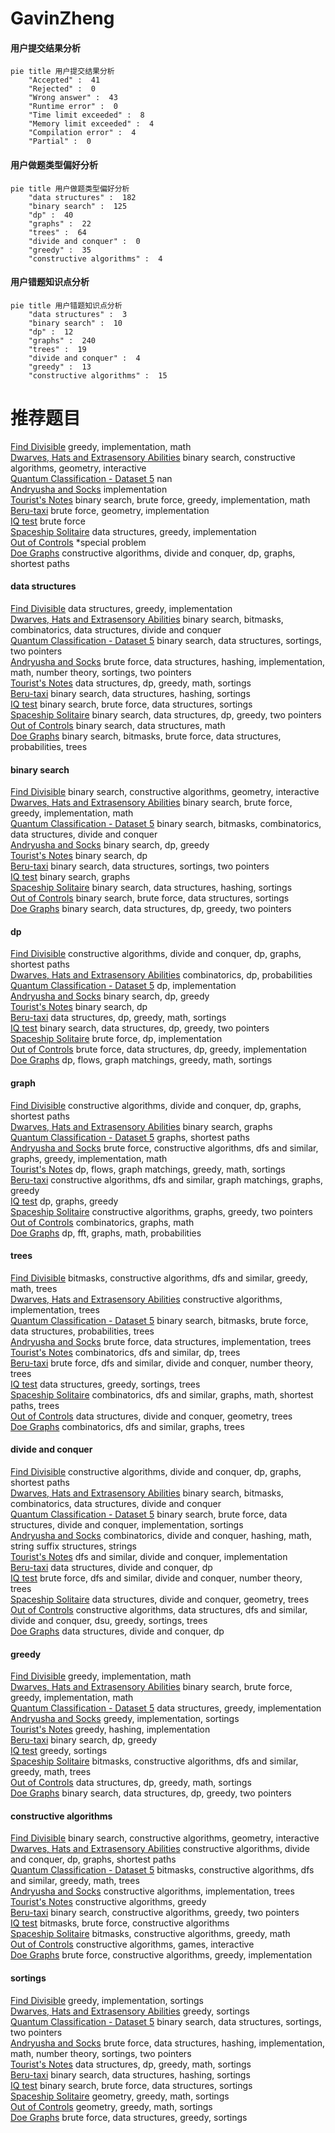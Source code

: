 # GavinZheng
<!-- tabs:start -->
#### **用户提交结果分析**

```mermaid
pie title 用户提交结果分析
    "Accepted" :  41
    "Rejected" :  0
    "Wrong answer" :  43
    "Runtime error" :  0
    "Time limit exceeded" :  8
    "Memory limit exceeded" :  4
    "Compilation error" :  4
    "Partial" :  0
```
#### **用户做题类型偏好分析**

```mermaid
pie title 用户做题类型偏好分析
    "data structures" :  182
    "binary search" :  125
    "dp" :  40
    "graphs" :  22
    "trees" :  64
    "divide and conquer" :  0
    "greedy" :  35
    "constructive algorithms" :  4
```
#### **用户错题知识点分析**

```mermaid
pie title 用户错题知识点分析
    "data structures" :  3
    "binary search" :  10
    "dp" :  12
    "graphs" :  240
    "trees" :  19
    "divide and conquer" :  4
    "greedy" :  13
    "constructive algorithms" :  15
```
<!-- tabs:end -->
# 推荐题目
[Find Divisible](http://codeforces.com/problemset/problem/1096/A)		greedy,
                        implementation,
                        math		  
[Dwarves, Hats and Extrasensory Abilities](https://codeforces.com/contest/1064/problem/E)		binary search,
                        constructive algorithms,
                        geometry,
                        interactive		  
[Quantum Classification - Dataset 5](http://codeforces.com/problemset/problem/1357/D3)		nan		  
[Andryusha and Socks](https://codeforces.com/contest/782/problem/A)		implementation		  
[Tourist's Notes](http://codeforces.com/problemset/problem/538/C)		binary search,
                        brute force,
                        greedy,
                        implementation,
                        math		  
[Beru-taxi](http://codeforces.com/problemset/problem/706/A)		brute force,
                        geometry,
                        implementation		  
[IQ test](http://codeforces.com/problemset/problem/25/A)		brute force		  
[Spaceship Solitaire](http://codeforces.com/problemset/problem/1266/E)		data structures,
                        greedy,
                        implementation		  
[Out of Controls](http://codeforces.com/problemset/problem/656/E)		*special problem		  
[Doe Graphs](http://codeforces.com/problemset/problem/232/C)		constructive algorithms,
                        divide and conquer,
                        dp,
                        graphs,
                        shortest paths		  
<!-- tabs:start -->
#### **data structures**
[Find Divisible](http://codeforces.com/problemset/problem/1266/E)		data structures,
                        greedy,
                        implementation		  
[Dwarves, Hats and Extrasensory Abilities](https://codeforces.com/contest/876/problem/F)		binary search,
                        bitmasks,
                        combinatorics,
                        data structures,
                        divide and conquer		  
[Quantum Classification - Dataset 5](http://codeforces.com/problemset/problem/1324/D)		binary search,
                        data structures,
                        sortings,
                        two pointers		  
[Andryusha and Socks](http://codeforces.com/problemset/problem/1493/D)		brute force,
                        data structures,
                        hashing,
                        implementation,
                        math,
                        number theory,
                        sortings,
                        two pointers		  
[Tourist's Notes](https://codeforces.com/contest/1321/problem/B)		data structures,
                        dp,
                        greedy,
                        math,
                        sortings		  
[Beru-taxi](http://codeforces.com/problemset/problem/1284/D)		binary search,
                        data structures,
                        hashing,
                        sortings		  
[IQ test](https://codeforces.com/contest/1199/problem/D)		binary search,
                        brute force,
                        data structures,
                        sortings		  
[Spaceship Solitaire](http://codeforces.com/problemset/problem/1492/C)		binary search,
                        data structures,
                        dp,
                        greedy,
                        two pointers		  
[Out of Controls](http://codeforces.com/problemset/problem/1490/G)		binary search,
                        data structures,
                        math		  
[Doe Graphs](http://codeforces.com/problemset/problem/1479/D)		binary search,
                        bitmasks,
                        brute force,
                        data structures,
                        probabilities,
                        trees		  
#### **binary search**
[Find Divisible](https://codeforces.com/contest/1064/problem/E)		binary search,
                        constructive algorithms,
                        geometry,
                        interactive		  
[Dwarves, Hats and Extrasensory Abilities](http://codeforces.com/problemset/problem/538/C)		binary search,
                        brute force,
                        greedy,
                        implementation,
                        math		  
[Quantum Classification - Dataset 5](https://codeforces.com/contest/876/problem/F)		binary search,
                        bitmasks,
                        combinatorics,
                        data structures,
                        divide and conquer		  
[Andryusha and Socks](http://codeforces.com/problemset/problem/853/D)		binary search,
                        dp,
                        greedy		  
[Tourist's Notes](http://codeforces.com/problemset/problem/883/I)		binary search,
                        dp		  
[Beru-taxi](http://codeforces.com/problemset/problem/1324/D)		binary search,
                        data structures,
                        sortings,
                        two pointers		  
[IQ test](http://codeforces.com/problemset/problem/125/E)		binary search,
                        graphs		  
[Spaceship Solitaire](http://codeforces.com/problemset/problem/1284/D)		binary search,
                        data structures,
                        hashing,
                        sortings		  
[Out of Controls](https://codeforces.com/contest/1199/problem/D)		binary search,
                        brute force,
                        data structures,
                        sortings		  
[Doe Graphs](http://codeforces.com/problemset/problem/1492/C)		binary search,
                        data structures,
                        dp,
                        greedy,
                        two pointers		  
#### **dp**
[Find Divisible](http://codeforces.com/problemset/problem/232/C)		constructive algorithms,
                        divide and conquer,
                        dp,
                        graphs,
                        shortest paths		  
[Dwarves, Hats and Extrasensory Abilities](http://codeforces.com/problemset/problem/351/B)		combinatorics,
                        dp,
                        probabilities		  
[Quantum Classification - Dataset 5](https://codeforces.com/contest/1314/problem/B)		dp,
                        implementation		  
[Andryusha and Socks](http://codeforces.com/problemset/problem/853/D)		binary search,
                        dp,
                        greedy		  
[Tourist's Notes](http://codeforces.com/problemset/problem/883/I)		binary search,
                        dp		  
[Beru-taxi](https://codeforces.com/contest/1321/problem/B)		data structures,
                        dp,
                        greedy,
                        math,
                        sortings		  
[IQ test](http://codeforces.com/problemset/problem/1492/C)		binary search,
                        data structures,
                        dp,
                        greedy,
                        two pointers		  
[Spaceship Solitaire](https://codeforces.com/contest/1457/problem/C)		brute force,
                        dp,
                        implementation		  
[Out of Controls](http://codeforces.com/problemset/problem/1491/C)		brute force,
                        data structures,
                        dp,
                        greedy,
                        implementation		  
[Doe Graphs](http://codeforces.com/problemset/problem/1437/C)		dp,
                        flows,
                        graph matchings,
                        greedy,
                        math,
                        sortings		  
#### **graph**
[Find Divisible](http://codeforces.com/problemset/problem/232/C)		constructive algorithms,
                        divide and conquer,
                        dp,
                        graphs,
                        shortest paths		  
[Dwarves, Hats and Extrasensory Abilities](http://codeforces.com/problemset/problem/125/E)		binary search,
                        graphs		  
[Quantum Classification - Dataset 5](https://codeforces.com/contest/1483/problem/D)		graphs,
                        shortest paths		  
[Andryusha and Socks](http://codeforces.com/problemset/problem/1487/C)		brute force,
                        constructive algorithms,
                        dfs and similar,
                        graphs,
                        greedy,
                        implementation,
                        math		  
[Tourist's Notes](http://codeforces.com/problemset/problem/1437/C)		dp,
                        flows,
                        graph matchings,
                        greedy,
                        math,
                        sortings		  
[Beru-taxi](http://codeforces.com/problemset/problem/1470/D)		constructive algorithms,
                        dfs and similar,
                        graph matchings,
                        graphs,
                        greedy		  
[IQ test](http://codeforces.com/problemset/problem/1476/C)		dp,
                        graphs,
                        greedy		  
[Spaceship Solitaire](http://codeforces.com/problemset/problem/1304/D)		constructive algorithms,
                        graphs,
                        greedy,
                        two pointers		  
[Out of Controls](http://codeforces.com/problemset/problem/1475/C)		combinatorics,
                        graphs,
                        math		  
[Doe Graphs](http://codeforces.com/problemset/problem/553/E)		dp,
                        fft,
                        graphs,
                        math,
                        probabilities		  
#### **trees**
[Find Divisible](https://codeforces.com/contest/1339/problem/D)		bitmasks,
                        constructive algorithms,
                        dfs and similar,
                        greedy,
                        math,
                        trees		  
[Dwarves, Hats and Extrasensory Abilities](https://codeforces.com/contest/1087/problem/D)		constructive algorithms,
                        implementation,
                        trees		  
[Quantum Classification - Dataset 5](http://codeforces.com/problemset/problem/1479/D)		binary search,
                        bitmasks,
                        brute force,
                        data structures,
                        probabilities,
                        trees		  
[Andryusha and Socks](http://codeforces.com/problemset/problem/1511/C)		brute force,
                        data structures,
                        implementation,
                        trees		  
[Tourist's Notes](http://codeforces.com/problemset/problem/1499/F)		combinatorics,
                        dfs and similar,
                        dp,
                        trees		  
[Beru-taxi](http://codeforces.com/problemset/problem/1491/E)		brute force,
                        dfs and similar,
                        divide and conquer,
                        number theory,
                        trees		  
[IQ test](http://codeforces.com/problemset/problem/1466/D)		data structures,
                        greedy,
                        sortings,
                        trees		  
[Spaceship Solitaire](http://codeforces.com/problemset/problem/1495/D)		combinatorics,
                        dfs and similar,
                        graphs,
                        math,
                        shortest paths,
                        trees		  
[Out of Controls](http://codeforces.com/problemset/problem/1303/G)		data structures,
                        divide and conquer,
                        geometry,
                        trees		  
[Doe Graphs](http://codeforces.com/problemset/problem/1454/E)		combinatorics,
                        dfs and similar,
                        graphs,
                        trees		  
#### **divide and conquer**
[Find Divisible](http://codeforces.com/problemset/problem/232/C)		constructive algorithms,
                        divide and conquer,
                        dp,
                        graphs,
                        shortest paths		  
[Dwarves, Hats and Extrasensory Abilities](https://codeforces.com/contest/876/problem/F)		binary search,
                        bitmasks,
                        combinatorics,
                        data structures,
                        divide and conquer		  
[Quantum Classification - Dataset 5](http://codeforces.com/problemset/problem/1461/D)		binary search,
                        brute force,
                        data structures,
                        divide and conquer,
                        implementation,
                        sortings		  
[Andryusha and Socks](http://codeforces.com/problemset/problem/1466/G)		combinatorics,
                        divide and conquer,
                        hashing,
                        math,
                        string suffix structures,
                        strings		  
[Tourist's Notes](http://codeforces.com/problemset/problem/1490/D)		dfs and similar,
                        divide and conquer,
                        implementation		  
[Beru-taxi](https://codeforces.com/contest/1483/problem/C)		data structures,
                        divide and conquer,
                        dp		  
[IQ test](http://codeforces.com/problemset/problem/1491/E)		brute force,
                        dfs and similar,
                        divide and conquer,
                        number theory,
                        trees		  
[Spaceship Solitaire](http://codeforces.com/problemset/problem/1303/G)		data structures,
                        divide and conquer,
                        geometry,
                        trees		  
[Out of Controls](http://codeforces.com/problemset/problem/1494/D)		constructive algorithms,
                        data structures,
                        dfs and similar,
                        divide and conquer,
                        dsu,
                        greedy,
                        sortings,
                        trees		  
[Doe Graphs](http://codeforces.com/problemset/problem/1482/E)		data structures,
                        divide and conquer,
                        dp		  
#### **greedy**
[Find Divisible](http://codeforces.com/problemset/problem/1096/A)		greedy,
                        implementation,
                        math		  
[Dwarves, Hats and Extrasensory Abilities](http://codeforces.com/problemset/problem/538/C)		binary search,
                        brute force,
                        greedy,
                        implementation,
                        math		  
[Quantum Classification - Dataset 5](http://codeforces.com/problemset/problem/1266/E)		data structures,
                        greedy,
                        implementation		  
[Andryusha and Socks](http://codeforces.com/problemset/problem/847/K)		greedy,
                        implementation,
                        sortings		  
[Tourist's Notes](http://codeforces.com/problemset/problem/486/B)		greedy,
                        hashing,
                        implementation		  
[Beru-taxi](http://codeforces.com/problemset/problem/853/D)		binary search,
                        dp,
                        greedy		  
[IQ test](http://codeforces.com/problemset/problem/1008/B)		greedy,
                        sortings		  
[Spaceship Solitaire](https://codeforces.com/contest/1339/problem/D)		bitmasks,
                        constructive algorithms,
                        dfs and similar,
                        greedy,
                        math,
                        trees		  
[Out of Controls](https://codeforces.com/contest/1321/problem/B)		data structures,
                        dp,
                        greedy,
                        math,
                        sortings		  
[Doe Graphs](http://codeforces.com/problemset/problem/1492/C)		binary search,
                        data structures,
                        dp,
                        greedy,
                        two pointers		  
#### **constructive algorithms**
[Find Divisible](https://codeforces.com/contest/1064/problem/E)		binary search,
                        constructive algorithms,
                        geometry,
                        interactive		  
[Dwarves, Hats and Extrasensory Abilities](http://codeforces.com/problemset/problem/232/C)		constructive algorithms,
                        divide and conquer,
                        dp,
                        graphs,
                        shortest paths		  
[Quantum Classification - Dataset 5](https://codeforces.com/contest/1339/problem/D)		bitmasks,
                        constructive algorithms,
                        dfs and similar,
                        greedy,
                        math,
                        trees		  
[Andryusha and Socks](https://codeforces.com/contest/1087/problem/D)		constructive algorithms,
                        implementation,
                        trees		  
[Tourist's Notes](http://codeforces.com/problemset/problem/1493/A)		constructive algorithms,
                        greedy		  
[Beru-taxi](http://codeforces.com/problemset/problem/1463/D)		binary search,
                        constructive algorithms,
                        greedy,
                        two pointers		  
[IQ test](https://codeforces.com/contest/1456/problem/B)		bitmasks,
                        brute force,
                        constructive algorithms		  
[Spaceship Solitaire](http://codeforces.com/problemset/problem/1492/D)		bitmasks,
                        constructive algorithms,
                        greedy,
                        math		  
[Out of Controls](https://codeforces.com/contest/1504/problem/D)		constructive algorithms,
                        games,
                        interactive		  
[Doe Graphs](https://codeforces.com/contest/1483/problem/A)		brute force,
                        constructive algorithms,
                        greedy,
                        implementation		  
#### **sortings**
[Find Divisible](http://codeforces.com/problemset/problem/847/K)		greedy,
                        implementation,
                        sortings		  
[Dwarves, Hats and Extrasensory Abilities](http://codeforces.com/problemset/problem/1008/B)		greedy,
                        sortings		  
[Quantum Classification - Dataset 5](http://codeforces.com/problemset/problem/1324/D)		binary search,
                        data structures,
                        sortings,
                        two pointers		  
[Andryusha and Socks](http://codeforces.com/problemset/problem/1493/D)		brute force,
                        data structures,
                        hashing,
                        implementation,
                        math,
                        number theory,
                        sortings,
                        two pointers		  
[Tourist's Notes](https://codeforces.com/contest/1321/problem/B)		data structures,
                        dp,
                        greedy,
                        math,
                        sortings		  
[Beru-taxi](http://codeforces.com/problemset/problem/1284/D)		binary search,
                        data structures,
                        hashing,
                        sortings		  
[IQ test](https://codeforces.com/contest/1199/problem/D)		binary search,
                        brute force,
                        data structures,
                        sortings		  
[Spaceship Solitaire](https://codeforces.com/contest/1496/problem/C)		geometry,
                        greedy,
                        math,
                        sortings		  
[Out of Controls](http://codeforces.com/problemset/problem/1495/A)		geometry,
                        greedy,
                        math,
                        sortings		  
[Doe Graphs](http://codeforces.com/problemset/problem/1497/A)		brute force,
                        data structures,
                        greedy,
                        sortings		  
<!-- tabs:end -->
